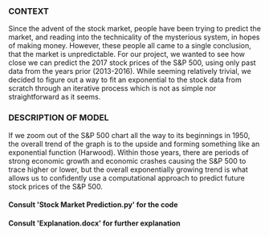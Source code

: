 ### CONTEXT 
Since the advent of the stock market, people have been trying to predict the market, and reading 
into the technicality of the mysterious system, in hopes of making money. However, these people 
all came to a single conclusion, that the market is unpredictable. For our project, we wanted to 
see how close we can predict the 2017 stock prices of the S&P 500, using only past data from the 
years prior (2013-2016).  While seeming relatively trivial, we decided to figure out a way to fit 
an exponential to the stock data from scratch through an iterative process which is not as simple 
nor straightforward as it seems. 

### DESCRIPTION OF MODEL 
If we zoom out of the S&P 500 chart all the way to its beginnings in 1950, the overall trend of the graph is to the upside and forming something like an exponential 
function (Harwood). Within those years, there are periods of strong economic growth and 
economic crashes causing the S&P 500 to trace higher or lower, but the overall exponentially 
growing trend is what allows us to confidently use a computational approach to predict future 
stock prices of the S&P 500. 

#### Consult 'Stock Market Prediction.py' for the code
#### Consult 'Explanation.docx' for further explanation
